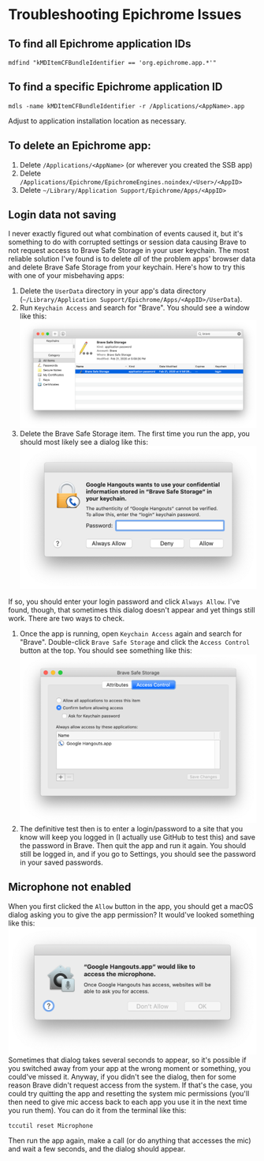 # Troubleshooting Epichrome Issues

## To find all Epichrome application IDs

```
mdfind "kMDItemCFBundleIdentifier == 'org.epichrome.app.*'"
```

## To find a specific Epichrome application ID

```
mdls -name kMDItemCFBundleIdentifier -r /Applications/<AppName>.app
```
Adjust to application installation location as necessary.

## To delete an Epichrome app:

1. Delete `/Applications/<AppName>` (or wherever you created the SSB app)
1. Delete `/Applications/Epichrome/EpichromeEngines.noindex/<User>/<AppID>`
1. Delete `~/Library/Application Support/Epichrome/Apps/<AppID>`

## Login data not saving

I never exactly figured out what combination of events caused it, but it's something to do with corrupted settings or session 
data causing Brave to not request access to Brave Safe Storage in your user keychain. The most reliable solution I've found is 
to delete _all_ of the problem apps' browser data and delete Brave Safe Storage from your keychain.
Here's how to try this with one of your misbehaving apps:

1. Delete the `UserData` directory in your app's data directory (`~/Library/Application Support/Epichrome/Apps/<AppID>/UserData`).
1. Run `Keychain Access` and search for "Brave". You should see a window like this:
![image](./images/troubleshooting/brave-safe-storage.png)
1. Delete the Brave Safe Storage item.
The first time you run the app, you should most likely see a dialog like this:
![image](./images/troubleshooting/keychain-prompt.png)

If so, you should enter your login password and click `Always Allow`. 
I've found, though, that sometimes this dialog doesn't appear and yet things still work. 
There are two ways to check.

1. Once the app is running, open `Keychain Access` again and search for "Brave". 
Double-click `Brave Safe Storage` and click the `Access Control` button at the top. 
You should see something like this:
![image](./images/troubleshooting/keychain-access.png)
1. The definitive test then is to enter a login/password to a site that you know will 
keep you logged in (I actually use GitHub to test this) and save the password in Brave. 
Then quit the app and run it again. You should still be logged in, and if you go to 
Settings, you should see the password in your saved passwords.

## Microphone not enabled

When you first clicked the `Allow` button in the app, you should get a macOS dialog 
asking you to give the app permission? It would've looked something like this:
![image](./images/troubleshooting/access-mic.png)
Sometimes that dialog takes several seconds to appear, so it's possible if you switched away from your app at 
the wrong moment or something, you could've missed it.
Anyway, if you didn't see the dialog, then for some reason Brave didn't request access from the system. If that's the case, you could try quitting the app and resetting the system mic permissions (you'll then need to give mic access back to each app you use it in the next time you run them). You can do it from the terminal like this:

```
tccutil reset Microphone
```

Then run the app again, make a call (or do anything that accesses the mic) and wait 
a few seconds, and the dialog should appear.



